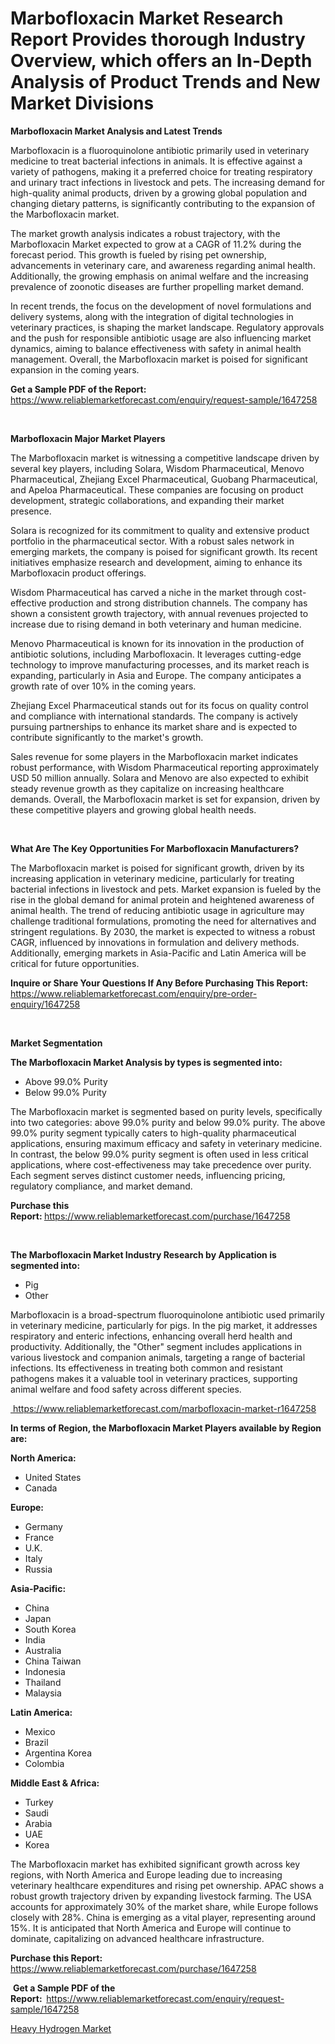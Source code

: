 <p><h1>Marbofloxacin Market Research Report Provides thorough Industry Overview, which offers an In-Depth Analysis of Product Trends and New Market Divisions</h1></p><p><strong>Marbofloxacin Market Analysis and Latest Trends</strong></p>
<p><p>Marbofloxacin is a fluoroquinolone antibiotic primarily used in veterinary medicine to treat bacterial infections in animals. It is effective against a variety of pathogens, making it a preferred choice for treating respiratory and urinary tract infections in livestock and pets. The increasing demand for high-quality animal products, driven by a growing global population and changing dietary patterns, is significantly contributing to the expansion of the Marbofloxacin market.</p><p>The market growth analysis indicates a robust trajectory, with the Marbofloxacin Market expected to grow at a CAGR of 11.2% during the forecast period. This growth is fueled by rising pet ownership, advancements in veterinary care, and awareness regarding animal health. Additionally, the growing emphasis on animal welfare and the increasing prevalence of zoonotic diseases are further propelling market demand. </p><p>In recent trends, the focus on the development of novel formulations and delivery systems, along with the integration of digital technologies in veterinary practices, is shaping the market landscape. Regulatory approvals and the push for responsible antibiotic usage are also influencing market dynamics, aiming to balance effectiveness with safety in animal health management. Overall, the Marbofloxacin market is poised for significant expansion in the coming years.</p></p>
<p><strong>Get a Sample PDF of the Report:&nbsp;</strong> <a href="https://www.reliablemarketforecast.com/enquiry/request-sample/1647258?utm_campaign=2299&utm_medium=2&utm_source=Github&utm_content=ia&utm_term=02042025&utm_id=marbofloxacin">https://www.reliablemarketforecast.com/enquiry/request-sample/1647258</a></p>
<p>&nbsp;</p>
<p><strong>Marbofloxacin Major Market Players</strong></p>
<p><p>The Marbofloxacin market is witnessing a competitive landscape driven by several key players, including Solara, Wisdom Pharmaceutical, Menovo Pharmaceutical, Zhejiang Excel Pharmaceutical, Guobang Pharmaceutical, and Apeloa Pharmaceutical. These companies are focusing on product development, strategic collaborations, and expanding their market presence.</p><p>Solara is recognized for its commitment to quality and extensive product portfolio in the pharmaceutical sector. With a robust sales network in emerging markets, the company is poised for significant growth. Its recent initiatives emphasize research and development, aiming to enhance its Marbofloxacin product offerings.</p><p>Wisdom Pharmaceutical has carved a niche in the market through cost-effective production and strong distribution channels. The company has shown a consistent growth trajectory, with annual revenues projected to increase due to rising demand in both veterinary and human medicine.</p><p>Menovo Pharmaceutical is known for its innovation in the production of antibiotic solutions, including Marbofloxacin. It leverages cutting-edge technology to improve manufacturing processes, and its market reach is expanding, particularly in Asia and Europe. The company anticipates a growth rate of over 10% in the coming years.</p><p>Zhejiang Excel Pharmaceutical stands out for its focus on quality control and compliance with international standards. The company is actively pursuing partnerships to enhance its market share and is expected to contribute significantly to the market's growth.</p><p>Sales revenue for some players in the Marbofloxacin market indicates robust performance, with Wisdom Pharmaceutical reporting approximately USD 50 million annually. Solara and Menovo are also expected to exhibit steady revenue growth as they capitalize on increasing healthcare demands. Overall, the Marbofloxacin market is set for expansion, driven by these competitive players and growing global health needs.</p></p>
<p>&nbsp;</p>
<p><strong>What Are The Key Opportunities For Marbofloxacin Manufacturers?</strong></p>
<p><p>The Marbofloxacin market is poised for significant growth, driven by its increasing application in veterinary medicine, particularly for treating bacterial infections in livestock and pets. Market expansion is fueled by the rise in the global demand for animal protein and heightened awareness of animal health. The trend of reducing antibiotic usage in agriculture may challenge traditional formulations, promoting the need for alternatives and stringent regulations. By 2030, the market is expected to witness a robust CAGR, influenced by innovations in formulation and delivery methods. Additionally, emerging markets in Asia-Pacific and Latin America will be critical for future opportunities.</p></p>
<p><strong>Inquire or Share Your Questions If Any Before Purchasing This Report:</strong> <a href="https://www.reliablemarketforecast.com/enquiry/pre-order-enquiry/1647258?utm_campaign=2299&utm_medium=2&utm_source=Github&utm_content=ia&utm_term=02042025&utm_id=marbofloxacin">https://www.reliablemarketforecast.com/enquiry/pre-order-enquiry/1647258</a></p>
<p>&nbsp;</p>
<p><strong>Market Segmentation</strong></p>
<p><strong>The Marbofloxacin Market Analysis by types is segmented into:</strong></p>
<p><ul><li>Above 99.0% Purity</li><li>Below 99.0% Purity</li></ul></p>
<p><p>The Marbofloxacin market is segmented based on purity levels, specifically into two categories: above 99.0% purity and below 99.0% purity. The above 99.0% purity segment typically caters to high-quality pharmaceutical applications, ensuring maximum efficacy and safety in veterinary medicine. In contrast, the below 99.0% purity segment is often used in less critical applications, where cost-effectiveness may take precedence over purity. Each segment serves distinct customer needs, influencing pricing, regulatory compliance, and market demand.</p></p>
<p><strong>Purchase this Report:&nbsp;</strong><a href="https://www.reliablemarketforecast.com/purchase/1647258?utm_campaign=2299&utm_medium=2&utm_source=Github&utm_content=ia&utm_term=02042025&utm_id=marbofloxacin">https://www.reliablemarketforecast.com/purchase/1647258</a></p>
<p>&nbsp;</p>
<p><strong>The Marbofloxacin Market Industry Research by Application is segmented into:</strong></p>
<p><ul><li>Pig</li><li>Other</li></ul></p>
<p><p>Marbofloxacin is a broad-spectrum fluoroquinolone antibiotic used primarily in veterinary medicine, particularly for pigs. In the pig market, it addresses respiratory and enteric infections, enhancing overall herd health and productivity. Additionally, the "Other" segment includes applications in various livestock and companion animals, targeting a range of bacterial infections. Its effectiveness in treating both common and resistant pathogens makes it a valuable tool in veterinary practices, supporting animal welfare and food safety across different species.</p></p>
<p><a href="https://www.reliablemarketforecast.com/marbofloxacin-market-r1647258?utm_campaign=2299&utm_medium=2&utm_source=Github&utm_content=ia&utm_term=02042025&utm_id=marbofloxacin">&nbsp;https://www.reliablemarketforecast.com/marbofloxacin-market-r1647258</a></p>
<p><strong>In terms of Region, the Marbofloxacin Market Players available by Region are:</strong></p>
<p>
    <p> <strong> North America: </strong>
        <ul>
            <li>United States</li>
            <li>Canada</li>
        </ul>
        </p> 
    <p> <strong> Europe: </strong>
        <ul>
            <li>Germany</li>
            <li>France</li>
            <li>U.K.</li>
            <li>Italy</li>
            <li>Russia</li>
        </ul>
        </p> 
    <p> <strong> Asia-Pacific: </strong>
        <ul>
            <li>China</li>
            <li>Japan</li>
            <li>South Korea</li>
            <li>India</li>
            <li>Australia</li>
            <li>China Taiwan</li>
            <li>Indonesia</li>
            <li>Thailand</li>
            <li>Malaysia</li>
        </ul>
        </p> 
    <p> <strong> Latin America: </strong>
        <ul>
            <li>Mexico</li>
            <li>Brazil</li>
            <li>Argentina Korea</li>
            <li>Colombia</li>
        </ul>
        </p> 
    <p> <strong> Middle East & Africa: </strong>
        <ul>
            <li>Turkey</li>
            <li>Saudi</li>
            <li>Arabia</li>
            <li>UAE</li>
            <li>Korea</li>
        </ul>
    </p>
    </p>
<p><p>The Marbofloxacin market has exhibited significant growth across key regions, with North America and Europe leading due to increasing veterinary healthcare expenditures and rising pet ownership. APAC shows a robust growth trajectory driven by expanding livestock farming. The USA accounts for approximately 30% of the market share, while Europe follows closely with 28%. China is emerging as a vital player, representing around 15%. It is anticipated that North America and Europe will continue to dominate, capitalizing on advanced healthcare infrastructure.</p></p>
<p><strong>Purchase this Report: </strong><a href="https://www.reliablemarketforecast.com/purchase/1647258?utm_campaign=2299&utm_medium=2&utm_source=Github&utm_content=ia&utm_term=02042025&utm_id=marbofloxacin">https://www.reliablemarketforecast.com/purchase/1647258</a></p>
<p>&nbsp;<strong>Get a Sample PDF of the Report:&nbsp;&nbsp;</strong><a href="https://www.reliablemarketforecast.com/enquiry/request-sample/1647258?utm_campaign=2299&utm_medium=2&utm_source=Github&utm_content=ia&utm_term=02042025&utm_id=marbofloxacin">https://www.reliablemarketforecast.com/enquiry/request-sample/1647258</a></p>
<p><strong></strong></p>
<p><p><a href="https://github.com/dmitriyvo6rog/Market-Research-Report-List-1/blob/main/heavy-hydrogen-market.md?utm_campaign=2299&utm_medium=2&utm_source=Github&utm_content=ia&utm_term=02042025&utm_id=marbofloxacin">Heavy Hydrogen Market</a></p></p>